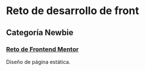 # Reto de desarrollo de front
## Categoría Newbie

### [Reto de Frontend Mentor](https://www.frontendmentor.io/challenges/four-card-feature-section-weK1eFYK)

Diseño de página estática.
